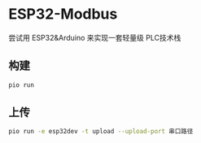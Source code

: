 # ESP32-Modbus
尝试用 ESP32&Arduino 来实现一套轻量级 PLC技术栈

## 构建
```sh
pio run
```
## 上传
```sh
pio run -e esp32dev -t upload --upload-port 串口路径
```
